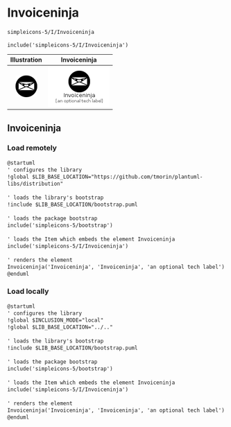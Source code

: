 # Invoiceninja


```text
simpleicons-5/I/Invoiceninja
```

```text
include('simpleicons-5/I/Invoiceninja')
```



| Illustration | Invoiceninja |
| :---: | :---: |
| ![illustration for Illustration](../../simpleicons-5/I/Invoiceninja.png) | ![illustration for Invoiceninja](../../simpleicons-5/I/Invoiceninja.Local.png) |




## Invoiceninja

### Load remotely
```plantuml
@startuml
' configures the library
!global $LIB_BASE_LOCATION="https://github.com/tmorin/plantuml-libs/distribution"

' loads the library's bootstrap
!include $LIB_BASE_LOCATION/bootstrap.puml

' loads the package bootstrap
include('simpleicons-5/bootstrap')

' loads the Item which embeds the element Invoiceninja
include('simpleicons-5/I/Invoiceninja')

' renders the element
Invoiceninja('Invoiceninja', 'Invoiceninja', 'an optional tech label')
@enduml
```

### Load locally
```plantuml
@startuml
' configures the library
!global $INCLUSION_MODE="local"
!global $LIB_BASE_LOCATION="../.."

' loads the library's bootstrap
!include $LIB_BASE_LOCATION/bootstrap.puml

' loads the package bootstrap
include('simpleicons-5/bootstrap')

' loads the Item which embeds the element Invoiceninja
include('simpleicons-5/I/Invoiceninja')

' renders the element
Invoiceninja('Invoiceninja', 'Invoiceninja', 'an optional tech label')
@enduml
```

